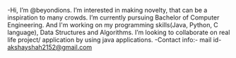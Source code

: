 -Hi, I’m @beyondions. I’m interested in making novelty, that can be a inspiration to many crowds. I’m currently pursuing Bachelor of Computer Engineering. And I'm working on my programming skills(Java, Python, C language), Data Structures and Algorithms.                      I’m looking to collaborate on real life project/ application by using java applications.                                                                                          -Contact info:-                                                                                                                                                                                mail id- akshayshah2152@gmail.com      
